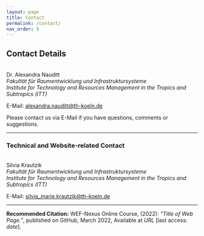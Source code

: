 ```yaml
---
layout: page
title: Contact
permalink: /contact/
nav_order: 9
---
```


## **Contact Details**
<br>
Dr. Alexandra Nauditt <br>
<i>Fakultät für Raumentwicklung und Infrastruktursysteme <br>
Institute for Technology and Resources Management in the Tropics and Subtropics (ITT) </i>
<br>

E-Mail: <a href = "mailto: alexandra.nauditt@th-koeln.de">alexandra.nauditt@th-koeln.de</a>

Please contact us via E-Mail if you have questions, comments or suggestions.

<hr/>


### **Technical and Website-related Contact**
<br>
Silvia Krautzik <br>
<i>Fakultät für Raumentwicklung und Infrastruktursysteme <br>
Institute for Technology and Resources Management in the Tropics and Subtropics (ITT) </i>
<br>

E-Mail: <a href = "mailto: silvia_marie.krautzik@th-koeln.de">silvia_marie.krautzik@th-koeln.de</a>

<hr/>

**Recommended Citation:**
WEF-Nexus Online Course, (2022): *“Title of Web Page.”*, published on GitHub, March 2022, Available at *URL* [last access: *date*].
